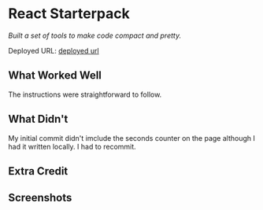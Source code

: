 # React Starterpack

*Built a set of tools to make code compact and pretty.*

Deployed URL:
[deployed url](https://starterpack-f6l2.onrender.com)


## What Worked Well
The instructions were straightforward to follow.

## What Didn't
My initial commit didn't imclude the seconds counter on the page although I had it written locally. I had to recommit.

## Extra Credit

## Screenshots

